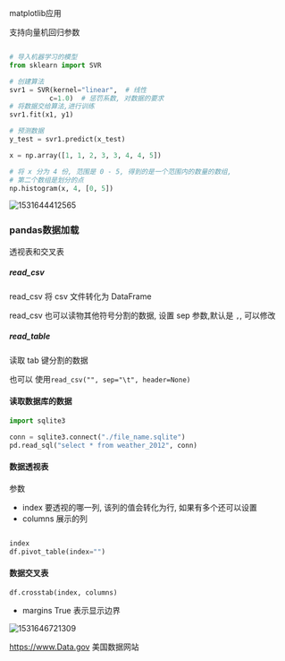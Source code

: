 matplotlib应用



支持向量机回归参数

```python

# 导入机器学习的模型
from sklearn import SVR

# 创建算法
svr1 = SVR(kernel="linear",  # 线性
          c=1.0)  # 惩罚系数, 对数据的要求
# 将数据交给算法,进行训练
svr1.fit(x1, y1)

# 预测数据
y_test = svr1.predict(x_test)
```



```python
x = np.array([1, 1, 2, 3, 3, 4, 4, 5])

# 将 x 分为 4 份, 范围是 0 - 5, 得到的是一个范围内的数量的数组, 
# 第二个数组是划分的点
np.histogram(x, 4, [0, 5])
```

![1531644412565](assets/1531644412565.png)



### pandas数据加载

透视表和交叉表

##### read_csv

read_csv  将 csv 文件转化为 DataFrame

read_csv 也可以读物其他符号分割的数据,  设置 sep 参数,默认是 `,`, 可以修改

##### read_table

读取 tab 键分割的数据

也可以 使用`read_csv("", sep="\t", header=None)`



#### 读取数据库的数据

```python
import sqlite3

conn = sqlite3.connect("./file_name.sqlite")
pd.read_sql("select * from weather_2012", conn)
```





#### 数据透视表

参数

- index 要透视的哪一列, 该列的值会转化为行, 如果有多个还可以设置
- columns  展示的列

```python

index
df.pivot_table(index="")
```



#### 数据交叉表

`df.crosstab(index, columns)`

- margins True 表示显示边界

![1531646721309](assets/1531646721309.png)

<https://www.Data.gov> 美国数据网站